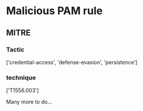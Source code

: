 # Malicious PAM rule

## MITRE

### Tactic
['credential-access', 'defense-evasion', 'persistence']

### technique
['T1556.003']

Many more to do...
